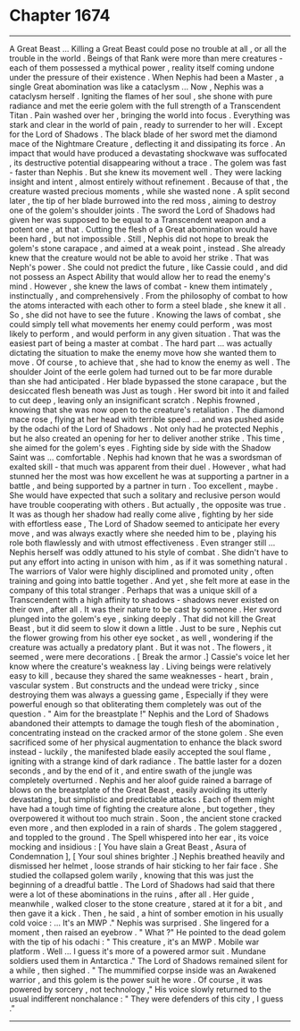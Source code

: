 
# Chapter 1674


---

A Great Beast ...
Killing a Great Beast could pose no trouble at all , or all the trouble in the world . Beings of that Rank were more than mere creatures - each of them possessed a mythical power , reality itself coming undone under the pressure of their existence .
When Nephis had been a Master , a single Great abomination was like a cataclysm ...
Now , Nephis was a cataclysm herself .
Igniting the flames of her soul , she shone with pure radiance and met the eerie golem with the full strength of a Transcendent Titan . Pain washed over her , bringing the world into focus . Everything was stark and clear in the world of pain , ready to surrender to her will .
Except for the Lord of Shadows .
The black blade of her sword met the diamond mace of the Nightmare Creature , deflecting it and dissipating its force . An impact that would have produced a devastating shockwave was suffocated , its destructive potential disappearing without a trace .
The golem was fast - faster than Nephis . But she knew its movement well . They were lacking insight and intent , almost entirely without refinement . Because of that , the creature wasted precious moments , while she wasted none .
A split second later , the tip of her blade burrowed into the red moss , aiming to destroy one of the golem's shoulder joints .
The sword the Lord of Shadows had given her was supposed to be equal to a Transcendent weapon and a potent one , at that . Cutting the flesh of a Great abomination would have been hard , but not impossible . Still , Nephis did not hope to break the golem's stone carapace , and aimed at a weak point , instead .
She already knew that the creature would not be able to avoid her strike .
That was Neph's power . She could not predict the future , like Cassie could , and did not possess an Aspect Ability that would allow her to read the enemy's mind . However , she knew the laws of combat - knew them intimately , instinctually , and comprehensively . From the philosophy of combat to how the atoms interacted with each other to form a steel blade , she knew it all .
So , she did not have to see the future . Knowing the laws of combat , she could simply tell what movements her enemy could perform , was most likely to perform , and would perform in any given situation .
That was the easiest part of being a master at combat . The hard part ... was actually dictating the situation to make the enemy move how she wanted them to move .
Of course , to achieve that , she had to know the enemy as well .
The shoulder Joint of the eerle golem had turned out to be far more durable than she had anticipated . Her blade bypassed the stone carapace , but the desiccated flesh beneath was Just as tough . Her sword bit into it and failed to cut deep , leaving only an insignificant scratch .
Nephis frowned , knowing that she was now open to the creature's retaliation .
The diamond mace rose , flying at her head with terrible speed ... and was pushed aside by the odachi of the Lord of Shadows . Not only had he protected Nephis , but he also created an opening for her to deliver another strike .
This time , she aimed for the golem's eyes .
Fighting side by side with the Shadow Saint was ... comfortable .
Nephis had known that he was a swordsman of exalted skill - that much was apparent from their duel . However , what had stunned her the most was how excellent he was at supporting a partner in a battle , and being supported by a partner in turn .
Too excellent , maybe .
She would have expected that such a solitary and reclusive person would have trouble cooperating with others . But actually , the opposite was true .
It was as though her shadow had really come alive , fighting by her side with effortless ease , The Lord of Shadow seemed to anticipate her every move , and was always exactly where she needed him to be , playing his role both flawlessly and with utmost effectiveness .
Even stranger still ... Nephis herself was oddly attuned to his style of combat . She didn't have to put any effort into acting in unison with him , as if it was something natural .
The warriors of Valor were highly disciplined and promoted unity , often training and going into battle together . And yet , she felt more at ease in the company of this total stranger .
Perhaps that was a unique skill of a Transcendent with a high affinity to shadows - shadows never existed on their own , after all . It was their nature to be cast by someone .
Her sword plunged into the golem's eye , sinking deeply . That did not kill the Great Beast , but it did seem to slow it down a little . Just to be sure , Nephis cut the flower growing from his other eye socket , as well , wondering if the creature was actually a predatory plant .
But it was not . The flowers , it seemed , were mere decorations .
[ Break the armor .]
Cassie's voice let her know where the creature's weakness lay . Living beings were relatively easy to kill , because they shared the same weaknesses - heart , brain , vascular system . But constructs and the undead were tricky , since destroying them was always a guessing game , Especially if they were powerful enough so that obliterating them completely was out of the question .
" Aim for the breastplate !"
Nephis and the Lord of Shadows abandoned their attempts to damage the tough flesh of the abomination , concentrating instead on the cracked armor of the stone golem . She even sacrificed some of her physical augmentation to enhance the black sword instead - luckily , the manifested blade easily accepted the soul flame , igniting with a strange kind of dark radiance .
The battle laster for a dozen seconds , and by the end of it , and entire swath of the jungle was completely overturned . Nephis and her aloof guide rained a barrage of blows on the breastplate of the Great Beast , easily avoiding its utterly devastating , but simplistic and predictable attacks .
Each of them might have had a tough time of fighting the creature alone , but together , they overpowered it without too much strain .
Soon , the ancient stone cracked even more , and then exploded in a rain of shards . The golem staggered , and toppled to the ground .
The Spell whispered into her ear , its voice mocking and insidious :
[ You have slain a Great Beast , Asura of Condemnation ],
[ Your soul shines brighter .]
Nephis breathed heavily and dismissed her helmet , loose strands of hair sticking to her fair face . She studied the collapsed golem warily , knowing that this was just the beginning of a dreadful battle .
The Lord of Shadows had said that there were a lot of these abominations in the ruins , after all .
Her guide , meanwhile , walked closer to the stone creature , stared at it for a bit , and then gave it a kick .
Then , he said , a hint of somber emotion in his usually cold voice :
... It's an MWP ."
Nephis was surprised . She lingered for a moment , then raised an eyebrow .
" What ?"
He pointed to the dead golem with the tip of his odachi :
" This creature , it's an MWP . Mobile war platform . Well ... I guess it's more of a powered armor suit . Mundane soldiers used them in Antarctica ."
The Lord of Shadows remained silent for a while , then sighed .
" The mummified corpse inside was an Awakened warrior , and this golem is the power suit he wore . Of course , it was powered by sorcery , not technology ,"
His voice slowly returned to the usual indifferent nonchalance :
" They were defenders of this city , I guess .”

---


